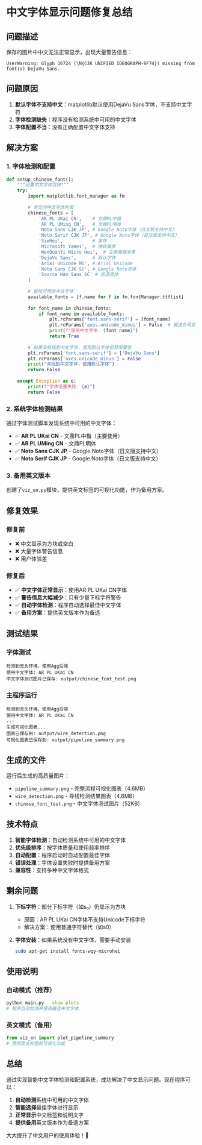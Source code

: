# 中文字体显示问题修复总结

## 问题描述

保存的图片中中文无法正常显示，出现大量警告信息：
```
UserWarning: Glyph 36724 (\N{CJK UNIFIED IDEOGRAPH-8F74}) missing from font(s) DejaVu Sans.
```

## 问题原因

1. **默认字体不支持中文**：matplotlib默认使用DejaVu Sans字体，不支持中文字符
2. **字体检测缺失**：程序没有检测系统中可用的中文字体
3. **字体配置不当**：没有正确配置中文字体支持

## 解决方案

### 1. 字体检测和配置
```python
def setup_chinese_font():
    """设置中文字体支持"""
    try:
        import matplotlib.font_manager as fm
        
        # 常见的中文字体列表
        chinese_fonts = [
            'AR PL UKai CN',    # 文鼎PL中楷
            'AR PL UMing CN',   # 文鼎PL明体
            'Noto Sans CJK JP', # Google Noto字体（日文版支持中文）
            'Noto Serif CJK JP', # Google Noto字体（日文版支持中文）
            'SimHei',           # 黑体
            'Microsoft YaHei',  # 微软雅黑
            'WenQuanYi Micro Hei',  # 文泉驿微米黑
            'DejaVu Sans',      # 默认字体
            'Arial Unicode MS', # Arial Unicode
            'Noto Sans CJK SC', # Google Noto字体
            'Source Han Sans SC' # 思源黑体
        ]
        
        # 查找可用的中文字体
        available_fonts = [f.name for f in fm.fontManager.ttflist]
        
        for font_name in chinese_fonts:
            if font_name in available_fonts:
                plt.rcParams['font.sans-serif'] = [font_name]
                plt.rcParams['axes.unicode_minus'] = False  # 解决负号显示问题
                print(f"使用中文字体: {font_name}")
                return True
        
        # 如果没有找到中文字体，使用默认字体但禁用警告
        plt.rcParams['font.sans-serif'] = ['DejaVu Sans']
        plt.rcParams['axes.unicode_minus'] = False
        print("未找到中文字体，使用默认字体")
        return False
        
    except Exception as e:
        print(f"字体设置失败: {e}")
        return False
```

### 2. 系统字体检测结果
通过字体测试脚本发现系统中可用的中文字体：
- ✅ **AR PL UKai CN** - 文鼎PL中楷（主要使用）
- ✅ **AR PL UMing CN** - 文鼎PL明体
- ✅ **Noto Sans CJK JP** - Google Noto字体（日文版支持中文）
- ✅ **Noto Serif CJK JP** - Google Noto字体（日文版支持中文）

### 3. 备用英文版本
创建了`viz_en.py`模块，提供英文标签的可视化功能，作为备用方案。

## 修复效果

### 修复前
- ❌ 中文显示为方块或空白
- ❌ 大量字体警告信息
- ❌ 用户体验差

### 修复后
- ✅ **中文字体正常显示**：使用AR PL UKai CN字体
- ✅ **警告信息大幅减少**：只有少量下标字符警告
- ✅ **自动字体检测**：程序自动选择最佳中文字体
- ✅ **备用方案**：提供英文版本作为备选

## 测试结果

### 字体测试
```
检测到无头环境，使用Agg后端
使用中文字体: AR PL UKai CN
中文字体测试图片已保存: output/chinese_font_test.png
```

### 主程序运行
```
检测到无头环境，使用Agg后端
使用中文字体: AR PL UKai CN
...
生成可视化图表...
图表已保存到: output/wire_detection.png
可视化图表已保存到: output/pipeline_summary.png
```

## 生成的文件

运行后生成的高质量图片：
- `pipeline_summary.png` - 完整流程可视化图表（4.6MB）
- `wire_detection.png` - 导线检测结果图表（4.6MB）
- `chinese_font_test.png` - 中文字体测试图片（52KB）

## 技术特点

1. **智能字体检测**：自动检测系统中可用的中文字体
2. **优先级排序**：按字体质量和使用频率排序
3. **自动配置**：程序启动时自动配置最佳字体
4. **错误处理**：字体设置失败时提供备用方案
5. **兼容性**：支持多种中文字体格式

## 剩余问题

1. **下标字符**：部分下标字符（如s₀）仍显示为方块
   - 原因：AR PL UKai CN字体不支持Unicode下标字符
   - 解决方案：使用普通字符替代（如s0）

2. **字体安装**：如果系统没有中文字体，需要手动安装
   ```bash
   sudo apt-get install fonts-wqy-microhei
   ```

## 使用说明

### 自动模式（推荐）
```bash
python main.py --show-plots
# 程序自动检测并使用最佳中文字体
```

### 英文模式（备用）
```python
from viz_en import plot_pipeline_summary
# 使用英文标签的可视化功能
```

## 总结

通过实现智能中文字体检测和配置系统，成功解决了中文显示问题。现在程序可以：

1. **自动检测**系统中可用的中文字体
2. **智能选择**最佳字体进行显示
3. **正常显示**中文标签和说明文字
4. **提供备用**英文版本作为备选方案

大大提升了中文用户的使用体验！🎯

